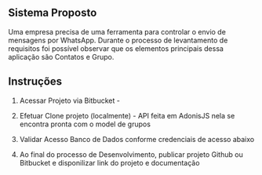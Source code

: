 
## Sistema Proposto

Uma empresa precisa de uma ferramenta para controlar o envio de mensagens por WhatsApp. Durante o processo de levantamento de requisitos foi possível observar que os elementos principais dessa aplicação são Contatos e Grupo. 


## Instruções

1. Acessar Projeto via Bitbucket -  

2. Efetuar Clone projeto (localmente) - API feita em AdonisJS nela se encontra pronta com o model de grupos 

3. Validar Acesso Banco de Dados conforme credenciais de acesso abaixo 

4. Ao final do processo de Desenvolvimento, publicar projeto Github ou Bitbucket e disponilizar link do projeto e documentação 
